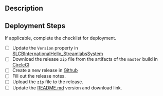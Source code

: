## Description

## Deployment Steps
If applicable, complete the checklist for deployment.
- [ ] Update the `Version` property in [SLCBInternationalHello_StreamlabsSystem](https://github.com/sktse/SLCBInternationalHello/blob/master/SLCBInternationalHello/SLCBInternationalHello_StreamlabsSystem.py)
- [ ] Download the release `zip` file from the  artifacts of the `master` build in [CircleCI](https://circleci.com/gh/sktse/SLCBInternationalHello/tree/master)
- [ ] Create a new release in [Github](https://github.com/sktse/SLCBInternationalHello/releases)
- [ ] Fill out the release notes.
- [ ] Upload the `zip` file to the release.
- [ ] Update the [README.md](https://github.com/sktse/SLCBInternationalHello/blob/master/README.md) version and download link.
